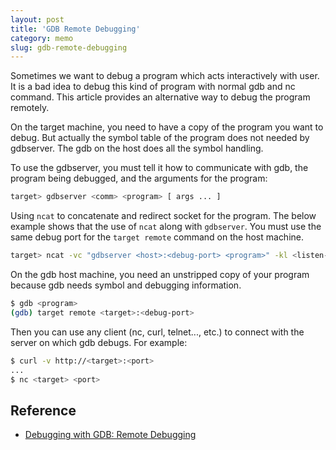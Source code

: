 ```yaml
---
layout: post
title: 'GDB Remote Debugging'
category: memo
slug: gdb-remote-debugging
---
```


Sometimes we want to debug a program which acts interactively with user. It is
a bad idea to debug this kind of program with normal gdb and nc command. This
article provides an alternative way to debug the program remotely.

On the target machine, you need to have a copy of the program you want to debug.
But actually the symbol table of the program does not needed by gdbserver. The
gdb on the host does all the symbol handling.

To use the gdbserver, you must tell it how to communicate with gdb, the program
being debugged, and the arguments for the program:

```bash
target> gdbserver <comm> <program> [ args ... ]
```

Using `ncat` to concatenate and redirect socket for the program. The below
example shows that the use of `ncat` along with `gdbserver`. You must use
the same debug port for the `target remote` command on the host machine.

```bash
target> ncat -vc "gdbserver <host>:<debug-port> <program>" -kl <listen-port>
```

On the gdb host machine, you need an unstripped copy of your program because gdb
needs symbol and debugging information.

```bash
$ gdb <program>
(gdb) target remote <target>:<debug-port>
```

Then you can use any client (nc, curl, telnet..., etc.) to connect with the
server on which gdb debugs. For example:

```bash
$ curl -v http://<target>:<port>
...
$ nc <target> <port>
```

## Reference

- [Debugging with GDB: Remote Debugging](http://davis.lbl.gov/Manuals/GDB/gdb_17.html)
